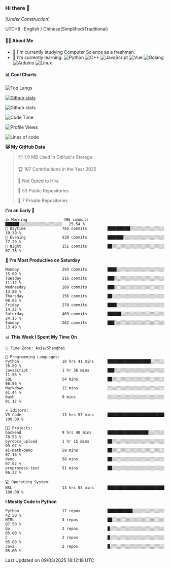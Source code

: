 ### Hi there 👋

\[*Under Construction*\]

UTC+8 · English / Chinese(Simplified/Traditional)

<!--
**NoNormalCreeper/NoNormalCreeper** is a ✨ _special_ ✨ repository because its `README.md` (this file) appears on your GitHub profile.

Here are some ideas to get you started:

- 🔭 I’m currently working on ...
- 🌱 I’m currently learning ...
- 👯 I’m looking to collaborate on ...
- 🤔 I’m looking for help with ...
- 💬 Ask me about ...
- 📫 How to reach me: ...
- 😄 Pronouns: ...
- ⚡ Fun fact: ...
-->

#### 👩‍💻 About Me

- 🏫 I'm currently studying Computer Science as a freshman.
- 🌱 I’m currently learning: 
![Python](https://img.shields.io/badge/-Python-blue?style=flat-square&logo=Python&logoColor=fff)
![C++](https://img.shields.io/badge/-C%2B%2B-00599C?style=flat-square&logo=C%2B%2B&logoColor=fff)
![JavaScript](https://img.shields.io/badge/-JavaScript-ffca18?style=flat-square&logo=JavaScript&logoColor=fff)
![Vue](https://img.shields.io/badge/-Vue-4FC08D?style=flat-square&logo=Vue.js&logoColor=fff)
![Golang](https://img.shields.io/badge/-Go-007d9c?style=flat-square&logo=Go&logoColor=fff)
![Arduino](https://img.shields.io/badge/-Arduino-00979D?style=flat-square&logo=Arduino&logoColor=fff)
![Linux](https://img.shields.io/badge/-Linux-FCC624?style=flat-square&logo=Linux&logoColor=fff)

#### 📊 Cool Charts

![Top Langs](https://github-readme-stats.vercel.app/api/top-langs/?username=NoNormalCreeper&layout=compact)

[![Github stats](https://github-readme-stats.vercel.app/api?username=NoNormalCreeper&show_icons=true)](https://github.com/anuraghazra/github-readme-stats)

![Github stats](https://github-profile-trophy.vercel.app/?username=NoNormalCreeper)


<!--START_SECTION:waka-->
![Code Time](http://img.shields.io/badge/Code%20Time-324%20hrs%2020%20mins-blue)

![Profile Views](http://img.shields.io/badge/Profile%20Views-23-blue)

![Lines of code](https://img.shields.io/badge/From%20Hello%20World%20I%27ve%20Written-2.7%20million%20lines%20of%20code-blue)

**🐱 My GitHub Data** 

> 📦 1.9 MB Used in GitHub's Storage 
 > 
> 🏆 167 Contributions in the Year 2025
 > 
> 🚫 Not Opted to Hire
 > 
> 📜 53 Public Repositories 
 > 
> 🔑 7 Private Repositories 
 > 
**I'm an Early 🐤** 

```text
🌞 Morning                496 commits         ██████░░░░░░░░░░░░░░░░░░░   25.54 % 
🌆 Daytime                765 commits         ██████████░░░░░░░░░░░░░░░   39.39 % 
🌃 Evening                530 commits         ███████░░░░░░░░░░░░░░░░░░   27.29 % 
🌙 Night                  151 commits         ██░░░░░░░░░░░░░░░░░░░░░░░   07.78 % 
```
📅 **I'm Most Productive on Saturday** 

```text
Monday                   293 commits         ████░░░░░░░░░░░░░░░░░░░░░   15.09 % 
Tuesday                  216 commits         ███░░░░░░░░░░░░░░░░░░░░░░   11.12 % 
Wednesday                268 commits         ███░░░░░░░░░░░░░░░░░░░░░░   13.80 % 
Thursday                 156 commits         ██░░░░░░░░░░░░░░░░░░░░░░░   08.03 % 
Friday                   278 commits         ████░░░░░░░░░░░░░░░░░░░░░   14.32 % 
Saturday                 469 commits         ██████░░░░░░░░░░░░░░░░░░░   24.15 % 
Sunday                   262 commits         ███░░░░░░░░░░░░░░░░░░░░░░   13.49 % 
```


📊 **This Week I Spent My Time On** 

```text
🕑︎ Time Zone: Asia/Shanghai

💬 Programming Languages: 
Python                   10 hrs 41 mins      ███████████████████░░░░░░   76.89 % 
JavaScript               1 hr 36 mins        ███░░░░░░░░░░░░░░░░░░░░░░   11.56 % 
SQL                      54 mins             ██░░░░░░░░░░░░░░░░░░░░░░░   06.56 % 
Markdown                 12 mins             ░░░░░░░░░░░░░░░░░░░░░░░░░   01.44 % 
Bash                     9 mins              ░░░░░░░░░░░░░░░░░░░░░░░░░   01.17 % 

🔥 Editors: 
VS Code                  13 hrs 53 mins      █████████████████████████   100.00 % 

🐱‍💻 Projects: 
backend                  9 hrs 48 mins       ██████████████████░░░░░░░   70.53 % 
byrdocs_upload           1 hr 15 mins        ██░░░░░░░░░░░░░░░░░░░░░░░   09.07 % 
ai-math-demo             59 mins             ██░░░░░░░░░░░░░░░░░░░░░░░   07.16 % 
demo                     58 mins             ██░░░░░░░░░░░░░░░░░░░░░░░   07.02 % 
preprocess-test          51 mins             ██░░░░░░░░░░░░░░░░░░░░░░░   06.22 % 

💻 Operating System: 
WSL                      13 hrs 53 mins      █████████████████████████   100.00 % 
```

**I Mostly Code in Python** 

```text
Python                   17 repos            ███████████░░░░░░░░░░░░░░   42.50 % 
HTML                     3 repos             ██░░░░░░░░░░░░░░░░░░░░░░░   07.50 % 
Go                       2 repos             █░░░░░░░░░░░░░░░░░░░░░░░░   05.00 % 
C                        2 repos             █░░░░░░░░░░░░░░░░░░░░░░░░   05.00 % 
Java                     2 repos             █░░░░░░░░░░░░░░░░░░░░░░░░   05.00 % 
```




 Last Updated on 09/03/2025 18:12:18 UTC
<!--END_SECTION:waka-->

